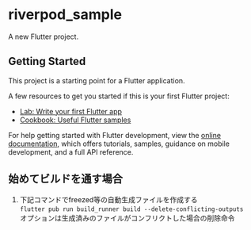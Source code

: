 # riverpod_sample

A new Flutter project.

## Getting Started

This project is a starting point for a Flutter application.

A few resources to get you started if this is your first Flutter project:

- [Lab: Write your first Flutter app](https://docs.flutter.dev/get-started/codelab)
- [Cookbook: Useful Flutter samples](https://docs.flutter.dev/cookbook)

For help getting started with Flutter development, view the
[online documentation](https://docs.flutter.dev/), which offers tutorials,
samples, guidance on mobile development, and a full API reference.

## 始めてビルドを通す場合
1. 下記コマンドでfreezed等の自動生成ファイルを作成する  
   `flutter pub run build_runner build --delete-conflicting-outputs`  
   オプションは生成済みのファイルがコンフリクトした場合の削除命令